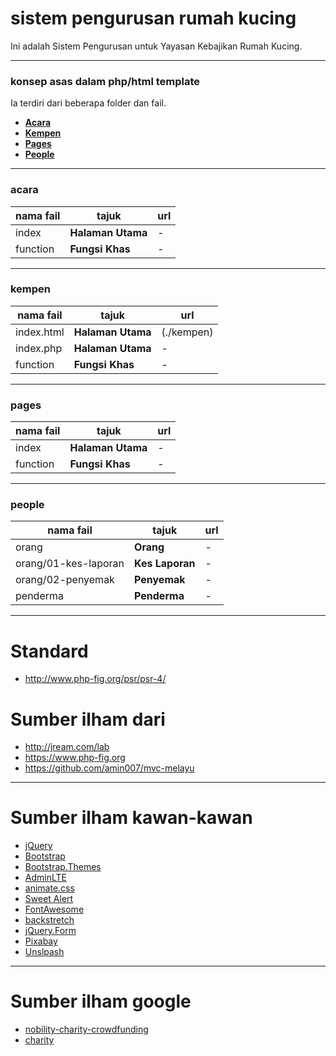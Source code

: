 # sistem pengurusan rumah kucing
Ini adalah Sistem Pengurusan untuk Yayasan Kebajikan Rumah Kucing.

___
### konsep asas dalam php/html template
Ia terdiri dari beberapa folder dan fail.

* [**Acara**](./acara)
* [**Kempen**](./kempen)
* [**Pages**](./pages)
* [**People**](./people)

___
### acara
nama fail | tajuk | url
--- | --- | ---
index | **Halaman Utama** | -
function | **Fungsi Khas** | -
___
### kempen
nama fail | tajuk | url
--- | --- | ---
index.html | **Halaman Utama** | (./kempen)
index.php | **Halaman Utama** | -
function | **Fungsi Khas** | -

___
### pages
nama fail | tajuk | url
--- | --- | ---
index | **Halaman Utama** | -
function | **Fungsi Khas** | -

___
### people
nama fail | tajuk | url
--- | --- | ---
orang | **Orang** | -
orang/01-kes-laporan | **Kes Laporan** | -
orang/02-penyemak | **Penyemak** | -
penderma | **Penderma** | -

___
# Standard
* http://www.php-fig.org/psr/psr-4/

# Sumber ilham dari
* http://jream.com/lab
* https://www.php-fig.org
* https://github.com/amin007/mvc-melayu

___
# Sumber ilham kawan-kawan
* [jQuery](http://jquery.com)
* [Bootstrap](http://getbootstrap.com)
* [Bootstrap.Themes](http://bootstrap.themes.guide)
* [AdminLTE](https://adminlte.io/themes/AdminLTE)
* [animate.css](https://daneden.github.io/animate.css)
* [Sweet Alert](http://t4t5.github.io/sweetalert)
* [FontAwesome](http://fortawesome.github.io/Font-Awesome)
* [backstretch](http://srobbin.com/jquery-plugins/backstretch)
* [jQuery.Form](http://malsup.com/jquery/form)
* [Pixabay](https://pixabay.com)
* [Unslpash](https://unsplash.com)

___
# Sumber ilham google
* [nobility-charity-crowdfunding](https://themeforest.net/item/nobility-charity-crowdfunding-html5-template/21438467)
* [charity](https://colorlib.com/wp/cat/charity/)